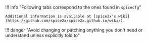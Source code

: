 !!! info "Following tabs correspond to the ones found in `spicecfg`"

    Additional information is available at [spice2x's wiki](https://github.com/spice2x/spice2x.github.io/wiki/).

!!! danger "Avoid changing or patching anything you don't need or understand unless explicitly told to"
